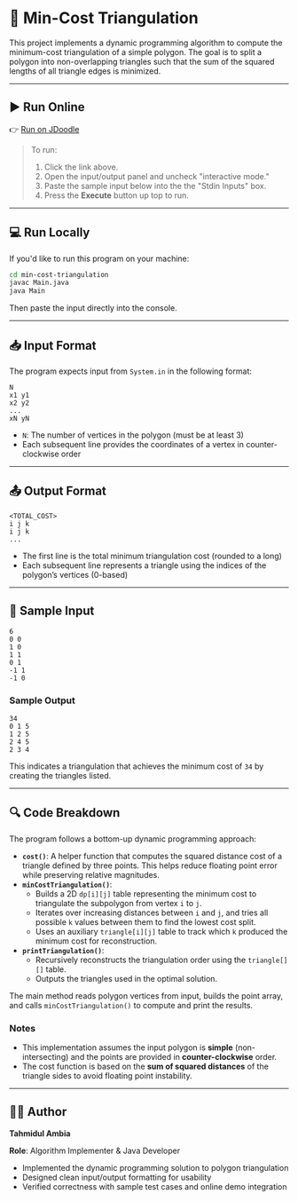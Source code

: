 # 📐 Min-Cost Triangulation

This project implements a dynamic programming algorithm to compute the minimum-cost triangulation of a simple polygon. The goal is to split a polygon into non-overlapping triangles such that the sum of the squared lengths of all triangle edges is minimized.

---

## ▶️ Run Online

👉 [Run on JDoodle](https://www.jdoodle.com/ia/1Iay)

> To run:
> 1. Click the link above.
> 2. Open the input/output panel and uncheck "interactive mode."
> 3. Paste the sample input below into the the "Stdin Inputs" box.
> 4. Press the **Execute** button up top to run.


---

## 💻 Run Locally

If you'd like to run this program on your machine:

```bash
cd min-cost-triangulation
javac Main.java
java Main
```

Then paste the input directly into the console.

---

## 📥 Input Format

The program expects input from `System.in` in the following format:

```
N
x1 y1
x2 y2
...
xN yN
```

- `N`: The number of vertices in the polygon (must be at least 3)
- Each subsequent line provides the coordinates of a vertex in counter-clockwise order

---

## 📤 Output Format

```
<TOTAL_COST>
i j k
i j k
...
```

- The first line is the total minimum triangulation cost (rounded to a long)
- Each subsequent line represents a triangle using the indices of the polygon’s vertices (0-based)

---

## 🧪 Sample Input

```
6
0 0
1 0
1 1
0 1
-1 1
-1 0
```

### Sample Output

```
34
0 1 5
1 2 5
2 4 5
2 3 4
```

This indicates a triangulation that achieves the minimum cost of `34` by creating the triangles listed.

---
## 🔍 Code Breakdown

The program follows a bottom-up dynamic programming approach:

- **`cost()`**: A helper function that computes the squared distance cost of a triangle defined by three points. This helps reduce floating point error while preserving relative magnitudes.
- **`minCostTriangulation()`**:
  - Builds a 2D `dp[i][j]` table representing the minimum cost to triangulate the subpolygon from vertex `i` to `j`.
  - Iterates over increasing distances between `i` and `j`, and tries all possible `k` values between them to find the lowest cost split.
  - Uses an auxiliary `triangle[i][j]` table to track which `k` produced the minimum cost for reconstruction.
- **`printTriangulation()`**:
  - Recursively reconstructs the triangulation order using the `triangle[][]` table.
  - Outputs the triangles used in the optimal solution.

The main method reads polygon vertices from input, builds the point array, and calls `minCostTriangulation()` to compute and print the results.

### Notes

- This implementation assumes the input polygon is **simple** (non-intersecting) and the points are provided in **counter-clockwise** order.
- The cost function is based on the **sum of squared distances** of the triangle sides to avoid floating point instability.

---

## 👨‍💻 Author
**Tahmidul Ambia**

**Role**: Algorithm Implementer & Java Developer

- Implemented the dynamic programming solution to polygon triangulation  
- Designed clean input/output formatting for usability  
- Verified correctness with sample test cases and online demo integration
